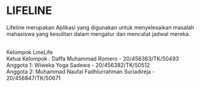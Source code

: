 # LIFELINE
Lifeline merupakan Aplikasi yang digunakan untuk menyelesaikan masalah mahasiswa yang kesulitan dalam mengatur dan mencatat jadwal mereka.

<br>Kelompok LineLife
<br>Ketua Kelompok : Daffa Muhammad Romero - 20/456363/TK/50493
<br>Anggota 1: Wiweka Yoga Sadewa - 20/456382/TK/50512
<br>Anggota 2: Muhammad Naufal Fadhlurrahman Suriadireja - 20/456847/TK/50671
